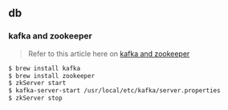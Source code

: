 ## db

### kafka and zookeeper

> Refer to this article here on [kafka and zookeeper](https://medium.com/@at_ishikawa/getting-started-with-kafka-on-mac-f6aa8924fcda)

```sh
$ brew install kafka
$ brew install zookeeper
$ zkServer start
$ kafka-server-start /usr/local/etc/kafka/server.properties
$ zkServer stop
```
